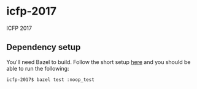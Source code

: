 # icfp-2017
ICFP 2017

## Dependency setup
You'll need Bazel to build. Follow the short setup
[here](https://docs.bazel.build/versions/master/install-ubuntu.html#using-bazel-custom-apt-repository-recommended)
and you should be able to run the following:

```shell
icfp-2017$ bazel test :noop_test 
```
